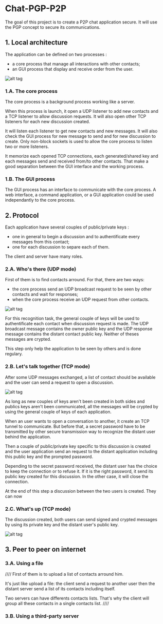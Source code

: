 # Chat-PGP-P2P
The goal of this project is to create a P2P chat application secure.
It will use the PGP concept to secure its communications.

## 1. Local architecture
The application can be defined on two processes :
  - a core process that manage all interactions with other contacts;
  - an GUI process that display and receive order from the user.
  
![alt tag](https://docs.google.com/drawings/d/1QxrPv2GBXfWVg0UZ9v2EOpYFAVSnTN4NwQdItwjrMog/pub?w=1151&h=592)

### 1.A. The core process
The core process is a background process working like a server.

When this process is launch, it open a UDP listener to add new contacts and a TCP listener to allow discussion requests. 
It will also open other TCP listeners for each new discussion created.

It will listen each listener to get new contacts and new messages.
It will also check the GUI process for new message to send and for new discussion to create.
Only non-block sockets is used to allow the core process to listen two or more listeners. 

It memorize each opened TCP connections, each generated/shared key and each messages send and received from/to other contacts.
That make a good separation between the GUI interface and the working process.

### 1.B. The GUI process
The GUI process has an interface to communicate with the core process.
A web interface, a command application, or a GUI application could be used independantly to the core process.

## 2. Protocol
Each application have several couples of public/private keys :
 - one in general to begin a discussion and to authentificate every messages from this contact;
 - one for each discussion to separe each of them.

The client and server have many roles.

### 2.A. Who's there (UDP mode)
First of them is to find contacts arround.
For that, there are two ways:
 - the core process send an UDP broadcast request to be seen by other contacts and wait for responses;
 - when the core process receive an UDP request from other contacts.
 
![alt tag](https://docs.google.com/drawings/d/1Ztd4E9MDaGBN20A3rO09nqmKqa9q4oCFvaX7XVc6CbI/pub?w=2020&h=597)
 
For this recognition task, the general couple of keys will be used to authentificate each contact when discussion request is made.
The UDP broadcast message contains the owner public key and the UDP response message contains the distant contact public key.
Neither of theses messages are crypted.

This step only help the application to be seen by others and is done regulary.

### 2.B. Let's talk together (TCP mode)
After some UDP messages exchanged, a list of contact should be available and the user can send a request to open a discussion.

![alt tag](https://docs.google.com/drawings/d/18N_1828-j1j96WrsqvAtdIF_4W71BCFZOvxV8uAnnlI/pub?w=1014&h=959)

As long as new couples of keys aren't been created in both sides and publics keys aren't been communicated, all the messages will be crypted by using the general couple of keys of each application.

When an user wants to open a conversation to another, it create an TCP tunnel to communicate. 
But before that, a secret password have to be transmitted by other secure transmission way to recognize the distant user behind the application.

Then a couple of public/private key specific to this discussion is created and the user application send an request to the distant application including this public key and the prompted password.

Depending to the secret password received, the distant user has the choice to keep the connection or to refuse it.
If it is the right password, it send its public key created for this discussion. In the other case, it will close the connection.

At the end of this step a discussion between the two users is created. They can now 

### 2.C. What's up (TCP mode)
The discussion created, both users can send signed and crypted messages by using its private key and the distant user's public key.

![alt tag](https://docs.google.com/drawings/d/13NqTWwHt7ozKSw3iij0Wb2Qfr89rIuoA4ILcz4T9pOY/pub?w=1009&h=486)

## 3. Peer to peer on internet

### 3.A. Using a file
////
First of them is to upload a list of contacts arround him.

It's just like upload a file: the client send a request to another user then the distant server send a list of its contacts including itself.

Two servers can have differents contacts lists. That's why the client will group all these contacts in a single contacts list.
////

### 3.B. Using a third-party server
